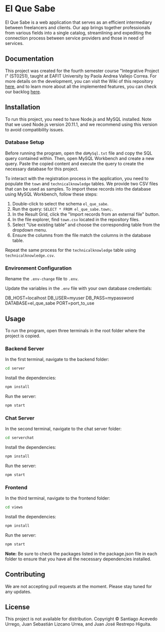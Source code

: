 # El Que Sabe

El Que Sabe is a web application that serves as an efficient intermediary between freelancers and clients. Our app brings together professionals from various fields into a single catalog, streamlining and expediting the connection process between service providers and those in need of services.

## Documentation

This project was created for the fourth semester course "Integrative Project I" (ST0251), taught at EAFIT University by Paola Andrea Vallejo Correa. For more details on the development, you can visit the Wiki of this repository [here](https://github.com/NoprauxX12/NLT-El-que-sabe/wiki), and to learn more about all the implemented features, you can check our backlog [here](https://github.com/users/NoprauxX12/projects/3).

## Installation

To run this project, you need to have Node.js and MySQL installed. Note that we used Node.js version 20.11.1, and we recommend using this version to avoid compatibility issues.

### Database Setup

Before running the program, open the `dbMySql.txt` file and copy the SQL query contained within. Then, open MySQL Workbench and create a new query. Paste the copied content and execute the query to create the necessary database for this project.

To interact with the registration process in the application, you need to populate the `town` and `technicalknowledge` tables. We provide two CSV files that can be used as samples. To import these records into the database using MySQL Workbench, follow these steps:

1. Double-click to select the schema `el_que_sabe`.
2. Run the query: `SELECT * FROM el_que_sabe.town;`.
3. In the Result Grid, click the "Import records from an external file" button.
4. In the file explorer, find `town.csv` located in the repository files.
5. Select "Use existing table" and choose the corresponding table from the dropdown menu.
6. Ensure the columns from the file match the columns in the database table.

Repeat the same process for the `technicalknowledge` table using `technicalknowledge.csv`.

### Environment Configuration

Rename the `.env-change` file to `.env`.

Update the variables in the `.env` file with your own database credentials:

DB_HOST=localhost
DB_USER=myuser
DB_PASS=mypassword
DATABASE=el_que_sabe
PORT=port_to_use


## Usage

To run the program, open three terminals in the root folder where the project is copied.

### Backend Server

In the first terminal, navigate to the backend folder:

```bash
cd server
```
Install the dependencies:
```bash
npm install
```
Run the server:
```bash
npm start
```

### Chat Server

In the second terminal, navigate to the chat server folder:
```bash
cd serverchat
```
Install the dependencies:
```bash
npm install
```
Run the server:
```bash
npm start
```

### Frontend

In the third terminal, navigate to the frontend folder:
```bash
cd views
```
Install the dependencies:
```bash
npm install
```
Run the server:
```bash
npm start
```
**Note:** Be sure to check the packages listed in the package.json file in each folder to ensure that you have all the necessary dependencies installed.

## Contributing
We are not accepting pull requests at the moment. Please stay tuned for any updates.

## License
This project is not available for distribution. Copyright © Santiago Acevedo Urrego, Juan Sebastián Lizcano Urrea, and Juan José Restrepo Higuita.
